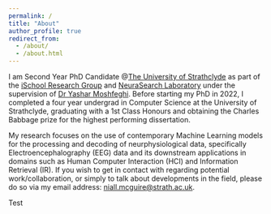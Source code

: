 ```yaml
---
permalink: /
title: "About"
author_profile: true
redirect_from: 
  - /about/
  - /about.html
---
```


I am Second Year PhD Candidate @<a href='https://www.strath.ac.uk/'>The University of Strathclyde</a> as part of the 
<a href='https://www.strath.ac.uk/research/subjects/computerinformationscience/strathclydeischoolresearchgroup/'>iSchool Research Group</a> and <a href='https://strathprints.strath.ac.uk/79762/1/Moshfeghi_DESIRE_2021_NeuraSearch_neuroscience_and_information_retrieval.pdf'>NeuraSearch Laboratory</a>
under the supervision of <a href='https://scholar.google.co.uk/citations?user=BaFcnWIAAAAJ&hl=en'>Dr Yashar Moshfeghi</a>. Before starting my PhD in 2022, I completed a four year undergrad in Computer Science 
at the University of Strathclyde, graduating with a 1st Class Honours and obtaining the Charles Babbage prize for the highest performing dissertation.


My research focuses on the use of contemporary Machine Learning models for the processing and decoding of neurphysiological data, specifically Electroencephalography (EEG) data and its downstream applications 
in domains such as Human Computer Interaction (HCI) and Information Retrieval (IR). If you wish to get in contact with regarding potential work/collaboration, or simply to talk about
developments in the field, please do so via my email address: niall.mcguire@strath.ac.uk.

Test